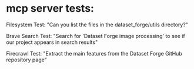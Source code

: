 # mcp server tests:

Filesystem Test:
"Can you list the files in the dataset_forge/utils directory?"

Brave Search Test:
"Search for 'Dataset Forge image processing' to see if our project appears in search results"

Firecrawl Test:
"Extract the main features from the Dataset Forge GitHub repository page"

